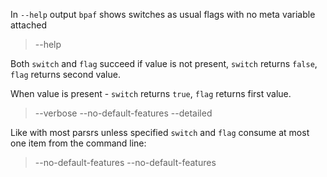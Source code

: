 In `--help` output `bpaf` shows switches as usual flags with no meta variable attached

> --help

Both `switch` and `flag` succeed if value is not present, `switch` returns `false`, `flag` returns
second value.

>

When value is present - `switch` returns `true`, `flag` returns first value.

> --verbose --no-default-features --detailed

Like with most parsrs unless specified `switch` and `flag` consume at most one item from the
command line:

> --no-default-features --no-default-features
